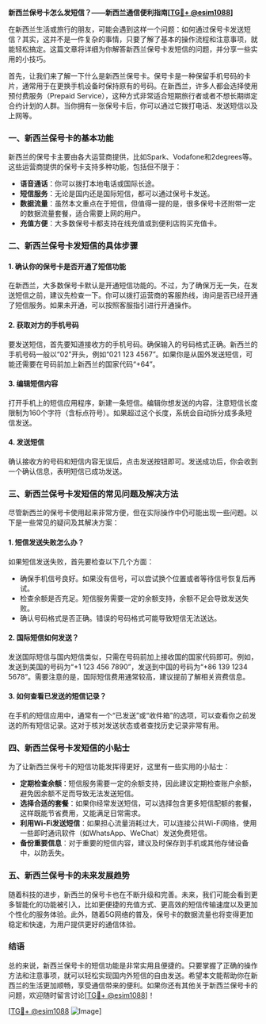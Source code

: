 **新西兰保号卡怎么发短信？——新西兰通信便利指南[[TG💪+ @esim1088](https://t.me/s/esim1088)]**

在新西兰生活或旅行的朋友，可能会遇到这样一个问题：如何通过保号卡发送短信？其实，这并不是一件复杂的事情，只要了解了基本的操作流程和注意事项，就能轻松搞定。这篇文章将详细为你解答新西兰保号卡发短信的问题，并分享一些实用的小技巧。

首先，让我们来了解一下什么是新西兰保号卡。保号卡是一种保留手机号码的卡片，通常用于在更换手机设备时保持原有的号码。在新西兰，许多人都会选择使用预付费服务（Prepaid Service），这种方式非常适合短期旅行者或者不想长期绑定合约计划的人群。当你拥有一张保号卡后，你可以通过它拨打电话、发送短信以及上网等。

### **一、新西兰保号卡的基本功能**

新西兰的保号卡主要由各大运营商提供，比如Spark、Vodafone和2degrees等。这些运营商提供的保号卡支持多种功能，包括但不限于：

- **语音通话**：你可以拨打本地电话或国际长途。
- **短信服务**：无论是国内还是国际短信，都可以通过保号卡发送。
- **数据流量**：虽然本文重点在于短信，但值得一提的是，很多保号卡还附带一定的数据流量套餐，适合需要上网的用户。
- **充值方便**：大多数保号卡都支持在线充值或到便利店购买充值卡。

### **二、新西兰保号卡发短信的具体步骤**

#### **1. 确认你的保号卡是否开通了短信功能**
在新西兰，大多数保号卡默认是开通短信功能的。不过，为了确保万无一失，在发送短信之前，建议先检查一下。你可以拨打运营商的客服热线，询问是否已经开通了短信服务。如果未开通，可以按照客服指引进行开通操作。

#### **2. 获取对方的手机号码**
要发送短信，首先要知道接收方的手机号码。确保输入的号码格式正确。新西兰的手机号码一般以“02”开头，例如“021 123 4567”。如果你是从国外发送短信，可能还需要在号码前加上新西兰的国家代码“+64”。

#### **3. 编辑短信内容**
打开手机上的短信应用程序，新建一条短信。编辑你想发送的内容，注意短信长度限制为160个字符（含标点符号）。如果超过这个长度，系统会自动拆分成多条短信发送。

#### **4. 发送短信**
确认接收方的号码和短信内容无误后，点击发送按钮即可。发送成功后，你会收到一个确认信息，表明短信已成功发送。

### **三、新西兰保号卡发短信的常见问题及解决方法**

尽管新西兰的保号卡使用起来非常方便，但在实际操作中仍可能出现一些问题。以下是一些常见的疑问及其解决方案：

#### **1. 短信发送失败怎么办？**
如果短信发送失败，首先要检查以下几个方面：
- 确保手机信号良好。如果没有信号，可以尝试换个位置或者等待信号恢复后再试。
- 检查余额是否充足。短信服务需要一定的余额支持，余额不足会导致发送失败。
- 确认号码格式是否正确。错误的号码格式可能导致短信无法送达。

#### **2. 国际短信如何发送？**
发送国际短信与国内短信类似，只需在号码前加上接收国的国家代码即可。例如，发送到美国的号码为“+1 123 456 7890”，发送到中国的号码为“+86 139 1234 5678”。需要注意的是，国际短信费用通常较高，建议提前了解相关资费信息。

#### **3. 如何查看已发送的短信记录？**
在手机的短信应用中，通常有一个“已发送”或“收件箱”的选项，可以查看你之前发送的所有短信记录。这对于核对发送状态或者查找历史记录非常有用。

### **四、新西兰保号卡发短信的小贴士**

为了让新西兰保号卡的短信功能发挥得更好，这里有一些实用的小贴士：

- **定期检查余额**：短信服务需要一定的余额支持，因此建议定期检查账户余额，避免因余额不足而导致无法发送短信。
- **选择合适的套餐**：如果你经常发送短信，可以选择包含更多短信配额的套餐，这样既能节省费用，又能满足日常需求。
- **利用Wi-Fi发送短信**：如果担心流量消耗过大，可以连接公共Wi-Fi网络，使用一些即时通讯软件（如WhatsApp、WeChat）发送免费短信。
- **备份重要信息**：对于重要的短信内容，建议及时保存到手机或其他存储设备中，以防丢失。

### **五、新西兰保号卡的未来发展趋势**

随着科技的进步，新西兰的保号卡也在不断升级和完善。未来，我们可能会看到更多智能化的功能被引入，比如更便捷的充值方式、更高效的短信传输速度以及更加个性化的服务体验。此外，随着5G网络的普及，保号卡的数据流量也将变得更加稳定和快速，为用户提供更好的通信体验。

### **结语**

总的来说，新西兰保号卡的短信功能是非常实用且便捷的。只要掌握了正确的操作方法和注意事项，就可以轻松实现国内外短信的自由发送。希望本文能帮助你在新西兰的生活更加顺畅，享受通信带来的便利。如果你还有其他关于新西兰保号卡的问题，欢迎随时留言讨论[[TG💪+ @esim1088](https://t.me/s/esim1088)]！

[[TG💪+ @esim1088](https://t.me/s/esim1088) ![Image](https://i.postimg.cc/4NQfJmqS/Snipaste-2025-05-13-00-14-12.png)]